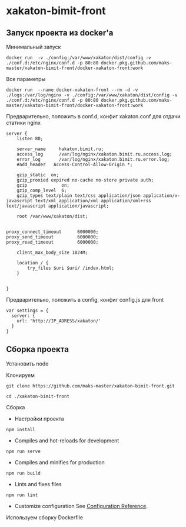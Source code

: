 # xakaton-bimit-front

## Запуск проекта из docker'а

Минимальный запуск
```
docker run  -v ./config:/var/www/xakaton/dist/config -v ./conf.d:/etc/nginx/conf.d -p 80:80 docker.pkg.github.com/maks-master/xakaton-bimit-front/docker-xakaton-front:work
```

Все параметры
```
docker run  --name docker-xakaton-front --rm -d -v ./logs:/var/log/nginx -v ./config:/var/www/xakaton/dist/config -v ./conf.d:/etc/nginx/conf.d -p 80:80 docker.pkg.github.com/maks-master/xakaton-bimit-front/docker-xakaton-front:work
```

Предварительно, положить в conf.d, конфиг xakaton.conf для отдачи статики nginx
```
server {
    listen 80;

    server_name     hakaton.bimit.ru;
    access_log      /var/log/nginx/xakaton.bimit.ru.access.log;
    error_log       /var/log/nginx/xakaton.bimit.ru.error.log;
    #add_header   Access-Control-Allow-Origin *;

    gzip_static  on;
    gzip_proxied expired no-cache no-store private auth;
    gzip             on;
    gzip_comp_level  6;
    gzip_types text/plain text/css application/json application/x-javascript text/xml application/xml application/xml+rss text/javascript application/javascript;

    root /var/www/xakaton/dist;


proxy_connect_timeout      6000000;
proxy_send_timeout         6000000;
proxy_read_timeout         6000000;

    client_max_body_size 1024M;

    location / {
        try_files $uri $uri/ /index.html;
    }


}
```
Предварительно, положить в config, конфиг config.js для front
```
var settings = {
  server: {
    url: 'http://IP_ADRESS/xakaton/'
  }
}

```

## Сборка проекта

Установить node

Клонируем
```
git clone https://github.com/maks-master/xakaton-bimit-front.git
```
```
cd ./xakaton-bimit-front
```
Сборка

- Настройки проекта
```
npm install
```
- Compiles and hot-reloads for development
```
npm run serve
```
- Compiles and minifies for production
```
npm run build
```
- Lints and fixes files
```
npm run lint
```
- Customize configuration
See [Configuration Reference](https://cli.vuejs.org/config/).

Используем сборку Dockerfile
